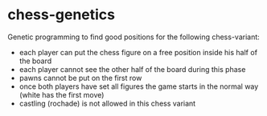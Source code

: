 # chess-genetics

Genetic programming to find good positions for the following chess-variant:

* each player can put the chess figure on a free position inside his half of the board
* each player cannot see the other half of the board during this phase
* pawns cannot be put on the first row
* once both players have set all figures the game starts in the normal way (white has the first move)
* castling (rochade) is not allowed in this chess variant

